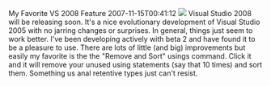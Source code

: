 My Favorite VS 2008 Feature
2007-11-15T00:41:12
![](http://s3.amazonaws.com/BlueOnionSoftware/Blog/usings.png) Visual Studio 2008 will be releasing soon. It's a nice evolutionary development of Visual Studio 2005 with no jarring changes or surprises. In general, things just seem to work better. I've been developing actively with beta 2 and have found it to be a pleasure to use. There are lots of little (and big) improvements but easily my favorite is the the "Remove and Sort" usings command. Click it and it will remove your unused using statements (say that 10 times) and sort them. Something us anal retentive types just can't resist. 
